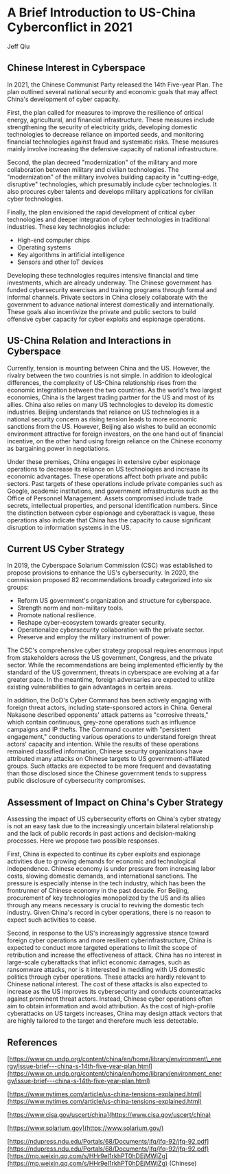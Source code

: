 # A Brief Introduction to US-China Cyberconflict in 2021

Jeff Qiu

## Chinese Interest in Cyberspace

In 2021, the Chinese Communist Party released the 14th Five-year Plan. The plan outlined several national security and economic goals that may affect China&#39;s development of cyber capacity.

First, the plan called for measures to improve the resilience of critical energy, agricultural, and financial infrastructure. These measures include strengthening the security of electricity grids, developing domestic technologies to decrease reliance on imported seeds, and monitoring financial technologies against fraud and systematic risks. These measures mainly involve increasing the defensive capacity of national infrastructure.

Second, the plan decreed &quot;modernization&quot; of the military and more collaboration between military and civilian technologies. The &quot;modernization&quot; of the military involves building capacity in &quot;cutting-edge, disruptive&quot; technologies, which presumably include cyber technologies. It also procures cyber talents and develops military applications for civilian cyber technologies.

Finally, the plan envisioned the rapid development of critical cyber technologies and deeper integration of cyber technologies in traditional industries. These key technologies include:

- High-end computer chips
- Operating systems
- Key algorithms in artificial intelligence
- Sensors and other IoT devices

Developing these technologies requires intensive financial and time investments, which are already underway. The Chinese government has funded cybersecurity exercises and training programs through formal and informal channels. Private sectors in China closely collaborate with the government to advance national interest domestically and internationally. These goals also incentivize the private and public sectors to build offensive cyber capacity for cyber exploits and espionage operations.

## US-China Relation and Interactions in Cyberspace

Currently, tension is mounting between China and the US. However, the rivalry between the two countries is not simple. In addition to ideological differences, the complexity of US-China relationship rises from the economic integration between the two countries. As the world&#39;s two largest economies, China is the largest trading partner for the US and most of its allies. China also relies on many US technologies to develop its domestic industries. Beijing understands that reliance on US technologies is a national security concern as rising tension leads to more economic sanctions from the US. However, Beijing also wishes to build an economic environment attractive for foreign investors, on the one hand out of financial incentive, on the other hand using foreign reliance on the Chinese economy as bargaining power in negotiations.

Under these premises, China engages in extensive cyber espionage operations to decrease its reliance on US technologies and increase its economic advantages. These operations affect both private and public sectors. Past targets of these operations include private companies such as Google, academic institutions, and government infrastructures such as the Office of Personnel Management. Assets compromised include trade secrets, intellectual properties, and personal identification numbers. Since the distinction between cyber espionage and cyberattack is vague, these operations also indicate that China has the capacity to cause significant disruption to information systems in the US.

## Current US Cyber Strategy

In 2019, the Cyberspace Solarium Commission (CSC) was established to propose provisions to enhance the US&#39;s cybersecurity. In 2020, the commission proposed 82 recommendations broadly categorized into six groups:

- Reform US government&#39;s organization and structure for cyberspace.
- Strength norm and non-military tools.
- Promote national resilience.
- Reshape cyber-ecosystem towards greater security.
- Operationalize cybersecurity collaboration with the private sector.
- Preserve and employ the military instrument of power.

The CSC&#39;s comprehensive cyber strategy proposal requires enormous input from stakeholders across the US government, Congress, and the private sector. While the recommendations are being implemented efficiently by the standard of the US government, threats in cyberspace are evolving at a far greater pace. In the meantime, foreign adversaries are expected to utilize existing vulnerabilities to gain advantages in certain areas.

In addition, the DoD&#39;s Cyber Command has been actively engaging with foreign threat actors, including state-sponsored actors in China. General Nakasone described opponents&#39; attack patterns as &quot;corrosive threats,&quot; which contain continuous, grey-zone operations such as influence campaigns and IP thefts. The Command counter with &quot;persistent engagement,&quot; conducting various operations to understand foreign threat actors&#39; capacity and intention. While the results of these operations remained classified information, Chinese security organizations have attributed many attacks on Chinese targets to US government-affiliated groups. Such attacks are expected to be more frequent and devastating than those disclosed since the Chinese government tends to suppress public disclosure of cybersecurity compromises.

## Assessment of Impact on China&#39;s Cyber Strategy

Assessing the impact of US cybersecurity efforts on China&#39;s cyber strategy is not an easy task due to the increasingly uncertain bilateral relationship and the lack of public records in past actions and decision-making processes. Here we propose two possible responses.

First, China is expected to continue its cyber exploits and espionage activities due to growing demands for economic and technological independence. Chinese economy is under pressure from increasing labor costs, slowing domestic demands, and international sanctions. The pressure is especially intense in the tech industry, which has been the frontrunner of Chinese economy in the past decade. For Beijing, procurement of key technologies monopolized by the US and its allies through any means necessary is crucial to reviving the domestic tech industry. Given China&#39;s record in cyber operations, there is no reason to expect such activities to cease.

Second, in response to the US&#39;s increasingly aggressive stance toward foreign cyber operations and more resilient cyberinfrastructure, China is expected to conduct more targeted operations to limit the scope of retribution and increase the effectiveness of attack. China has no interest in large-scale cyberattacks that inflict economic damages, such as ransomware attacks, nor is it interested in meddling with US domestic politics through cyber operations. These attacks are hardly relevant to Chinese national interest. The cost of these attacks is also expected to increase as the US improves its cybersecurity and conducts counterattacks against prominent threat actors. Instead, Chinese cyber operations often aim to obtain information and avoid attribution. As the cost of high-profile cyberattacks on US targets increases, China may design attack vectors that are highly tailored to the target and therefore much less detectable.

## References

[https://www.cn.undp.org/content/china/en/home/library/environment\_energy/issue-brief---china-s-14th-five-year-plan.html](https://www.cn.undp.org/content/china/en/home/library/environment_energy/issue-brief---china-s-14th-five-year-plan.html)

[https://www.nytimes.com/article/us-china-tensions-explained.html](https://www.nytimes.com/article/us-china-tensions-explained.html)

[https://www.cisa.gov/uscert/china](https://www.cisa.gov/uscert/china)

[https://www.solarium.gov](https://www.solarium.gov/)

[https://ndupress.ndu.edu/Portals/68/Documents/jfq/jfq-92/jfq-92.pdf](https://ndupress.ndu.edu/Portals/68/Documents/jfq/jfq-92/jfq-92.pdf)[https://mp.weixin.qq.com/s/HHr9eI1rkhPT0hDEjMWjZg](https://mp.weixin.qq.com/s/HHr9eI1rkhPT0hDEjMWjZg) (Chinese)